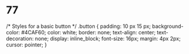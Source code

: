 # 77
/* Styles for a basic button */
.button {
  padding: 10 px 15 px;
  background-color: #4CAF60;
  color: white;
  border: none;
  text-align: center;
  text-decoration: none;
  display: inline_block;
  font-size: 16px;
  margin: 4px 2px;
  cursor: pointer;
}
